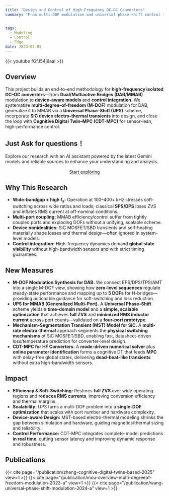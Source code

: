 ```yaml
---
title: "Design and Control of High-Frequency DC–DC Converters"
summary: "From multi-DOF modulation and universal phase-shift control to device-aware electro-thermal modeling and CDT-MPC, this project delivers efficient, soft-switching, and control-ready designs for DAB/MMAB at 50–400 kHz+."


tags:
  - Modeling
  - Control
  - Edge
date: 2023-01-01
---
```


{{< youtube fGfJ54j6aaI >}}

## Overview
This project builds an end-to-end methodology for **high-frequency isolated DC–DC converters**—from **Dual/Multiactive Bridges (DAB/MMAB)** modulation to **device-aware models** and **control integration**. We systematize **multi-degree-of-freedom (M-DOF)** modulation for DAB, generalize it to MMAB via a **Universal Phase-Shift (UPS)** scheme, incorporate **SiC device electro-thermal transients** into design, and close the loop with **Cognitive Digital Twin–MPC (CDT-MPC)** for sensor-lean, high-performance control.

## Just Ask for questions！

Explore our research with an AI assistant powered by the latest Gemini models and reliable sources to enhance your understanding and analysis.

<div style="text-align:center; margin: 1rem 0;">
  <a href="https://notebooklm.google.com/notebook/b3d94d72-fdcf-4f2a-91d4-db61301d8501"
     class="btn btn-primary btn-lg"
     target="_blank" rel="noopener">
    Start exploring
  </a>
</div>


## Why This Research
- **Wide-bandgap + high f<sub>s</sub>:** Operation at 100–400+ kHz stresses soft-switching across wide ratios and loads; classical **SPS/DPS** loses ZVS and inflates RMS current at off-nominal conditions.  
- **Multi-port coupling:** MMAB efficiency/control suffer from tightly coupled ports and exploding DOFs without a unifying, scalable scheme.  
- **Device nonidealities:** SiC MOSFET/SBD transients and self-heating materially shape losses and thermal design—often ignored in system-level models.  
- **Control integration:** High-frequency dynamics demand **global state visibility** without high-bandwidth sensors and with strict timing guarantees.

## New Measures
- **M-DOF Modulation Synthesis for DAB.** We connect EPS/DPS/TPS/AMT into a single M-DOF view, showing how **zero-level sequences** regulate steady-state performance and mapping up to **5 DOFs** for H-bridges—providing actionable guidance for soft-switching and loss reduction.  
- **UPS for MMAB (Generalized Multi-Port).** A **Universal Phase-Shift** scheme yields a **time-domain model** and a **simple, scalable optimization** that achieves **full ZVS** and **minimized RMS inductor current** across port counts—validated on a **four-port prototype**.  
- **Mechanism-Segmentation Transient (MST) Model for SiC.** A **multi-rate electro-thermal** approach segments the **physical switching mechanisms** of SiC MOSFET/SBD, enabling fast, datasheet-driven loss/temperature prediction for converter-level design.  
- **CDT-MPC for HF Converters.** A **mode-driven numerical solver** plus **online parameter identification** forms a cognitive DT that feeds **MPC** with delay-free global states, delivering **dead-beat-like transients** without extra high-bandwidth sensors.

## Impact
- **Efficiency & Soft-Switching:** Restores **full ZVS** over wide operating regions and **reduces RMS currents**, improving conversion efficiency and thermal margins.  
- **Scalability:** UPS turns a multi-DOF problem into a **single-DOF optimization** that scales with port number and hardware complexity.  
- **Device-aware Design:** MST-based electro-thermal modeling shrinks the gap between simulation and hardware, guiding magnetics/thermal sizing and reliability.  
- **Control Performance:** CDT-MPC integrates complete-model predictions **in real time**, cutting sensor latency and improving dynamic response and robustness.


## Publications

{{< cite page="/publication/zheng-cognitive-digital-twins-based-2025" view=1 >}}
{{< cite page="/publication/mou-overview-multi-degreeof-freedom-modulation-2023-a" view=1 >}}
{{< cite page="/publication/wang-universal-phase-shift-modulation-2024-a" view=1 >}}



